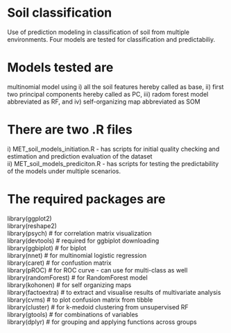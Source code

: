 # Soil classification
Use of prediction modeling in classification of soil from multiple environments.
Four models are tested for classification and predictabiliy.

# Models tested are 
  multinomial model using 
  i) all the soil features hereby called as base, ii) first two principal components hereby called as PC, iii) radom forest model abbreviated as RF, and iv) self-organizing map abbreviated as SOM
    
# There are two .R files
  i) MET_soil_models_initiation.R  - has scripts for initial quality checking and estimation and prediction evaluation of the dataset   
  ii) MET_soil_models_prediciton.R  - has scripts for testing the predictability of the models under multiple scenarios.
    
# The required packages are 

  library(ggplot2)  
  library(reshape2)  
  library(psych) # for correlation matrix visualization  
  library(devtools) # required for ggbiplot downloading  
  library(ggbiplot) # for biplot  
  library(nnet) # for multinomial logistic regression  
  library(caret) # for confustion matrix  
  library(pROC) # for ROC curve - can use for multi-class as well  
  library(randomForest) # for RandomForest model  
  library(kohonen) # for self organizing maps  
  library(factoextra) # to extract and visualise results of multivariate analysis  
  library(cvms) # to plot confusion matrix from tibble  
  library(cluster) # for k-medoid clustering from unsupervised RF  
  library(gtools) # for combinations of variables   
  library(dplyr) # for grouping and applying functions across groups
